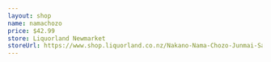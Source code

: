 ```yaml
---
layout: shop
name: namachozo
price: $42.99
store: Liquorland Newmarket
storeUrl: https://www.shop.liquorland.co.nz/Nakano-Nama-Chozo-Junmai-Sake-720ml-P125226.aspx
---
```

